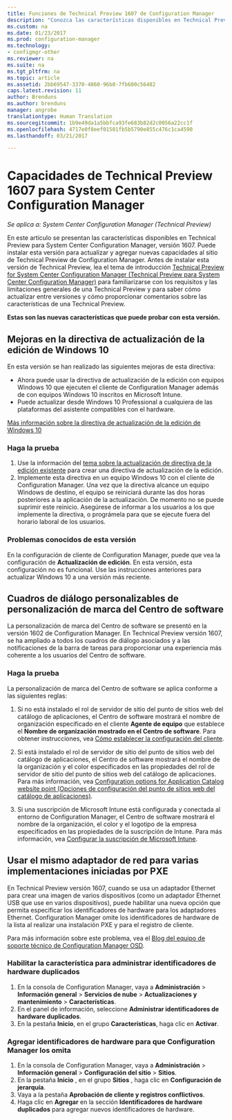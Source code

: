 ```yaml
---
title: Funciones de Technical Preview 1607 de Configuration Manager
description: "Conozca las características disponibles en Technical Preview para System Center Configuration Manager, versión 1607."
ms.custom: na
ms.date: 01/23/2017
ms.prod: configuration-manager
ms.technology:
- configmgr-other
ms.reviewer: na
ms.suite: na
ms.tgt_pltfrm: na
ms.topic: article
ms.assetid: 2bb69547-3370-4860-96b0-7fb600c56482
caps.latest.revision: 11
author: Brenduns
ms.author: brenduns
manager: angrobe
translationtype: Human Translation
ms.sourcegitcommit: 1b9e49da1a5bbfca93fe683b82d2c0056a22cc1f
ms.openlocfilehash: 4717e0f8eef01501fb5b5790e855c476c1ca4590
ms.lasthandoff: 03/21/2017

---
```

# <a name="capabilities-in-technical-preview-1607-for-system-center-configuration-manager"></a>Capacidades de Technical Preview 1607 para System Center Configuration Manager

*Se aplica a: System Center Configuration Manager (Technical Preview)*

En este artículo se presentan las características disponibles en Technical Preview para System Center Configuration Manager, versión 1607. Puede instalar esta versión para actualizar y agregar nuevas capacidades al sitio de Technical Preview de Configuration Manager.      Antes de instalar esta versión de Technical Preview, lea el tema de introducción [Technical Preview for System Center Configuration Manager (Technical Preview para System Center Configuration Manager)](../../core/get-started/technical-preview.md) para familiarizarse con los requisitos y las limitaciones generales de una Technical Preview y para saber cómo actualizar entre versiones y cómo proporcionar comentarios sobre las características de una Technical Preview.    


**Estas son las nuevas características que puede probar con esta versión.**  

## <a name="dmp_edition"></a> Mejoras en la directiva de actualización de la edición de Windows 10

En esta versión se han realizado las siguientes mejoras de esta directiva:

* Ahora puede usar la directiva de actualización de la edición con equipos Windows 10 que ejecuten el cliente de Configuration Manager además de con equipos Windows 10 inscritos en Microsoft Intune.
* Puede actualizar desde Windows 10 Professional a cualquiera de las plataformas del asistente compatibles con el hardware.

[Más información sobre la directiva de actualización de la edición de Windows 10](/sccm/compliance/deploy-use/upgrade-windows-version)

### <a name="try-it-out"></a>Haga la prueba

1. Use la información del [tema sobre la actualización de directiva de la edición existente](/sccm/compliance/deploy-use/upgrade-windows-version) para crear una directiva de actualización de la edición.
2. Implemente esta directiva en un equipo Windows 10 con el cliente de Configuration Manager.
Una vez que la directiva alcance un equipo Windows de destino, el equipo se reiniciará durante las dos horas posteriores a la aplicación de la actualización. De momento no se puede suprimir este reinicio. Asegúrese de informar a los usuarios a los que implemente la directiva, o prográmela para que se ejecute fuera del horario laboral de los usuarios.

### <a name="known-issue-with-this-release"></a>Problemas conocidos de esta versión
En la configuración de cliente de Configuration Manager, puede que vea la configuración de **Actualización de edición**. En esta versión, esta configuración no es funcional. Use las instrucciones anteriores para actualizar Windows 10 a una versión más reciente.

## <a name="customizable-branding-for-software-center-dialogs"></a>Cuadros de diálogo personalizables de personalización de marca del Centro de software

La personalización de marca del Centro de software se presentó en la versión 1602 de Configuration Manager. En Technical Preview versión 1607, se ha ampliado a todos los cuadros de diálogo asociados y a las notificaciones de la barra de tareas para proporcionar una experiencia más coherente a los usuarios del Centro de software.

### <a name="try-it-out"></a>Haga la prueba

La personalización de marca del Centro de software se aplica conforme a las siguientes reglas:

1. Si no está instalado el rol de servidor de sitio del punto de sitios web del catálogo de aplicaciones, el Centro de software mostrará el nombre de organización especificado en el cliente **Agente de equipo** que establece el **Nombre de organización mostrado en el Centro de software**. Para obtener instrucciones, vea [Cómo establecer la configuración del cliente](../../core/clients/deploy/configure-client-settings.md).

2. Si está instalado el rol de servidor de sitio del punto de sitios web del catálogo de aplicaciones, el Centro de software mostrará el nombre de la organización y el color especificados en las propiedades del rol de servidor de sitio del punto de sitios web del catálogo de aplicaciones. Para más información, vea [Configuration options for Application Catalog website point (Opciones de configuración del punto de sitios web del catálogo de aplicaciones)](../../core/servers/deploy/configure/configuration-options-for-site-system-roles.md#BKMK_ApplicationCatalog_Website).

3. Si una suscripción de Microsoft Intune está configurada y conectada al entorno de Configuration Manager, el Centro de software mostrará el nombre de la organización, el color y el logotipo de la empresa especificados en las propiedades de la suscripción de Intune. Para más información, vea [Configurar la suscripción de Microsoft Intune](/mdm/deploy-use/configure-intune-subscription).

## <a name="use-the-same-network-adapter-for-multiple-pxe-initiated-deployments"></a>Usar el mismo adaptador de red para varias implementaciones iniciadas por PXE
En Technical Preview versión 1607, cuando se usa un adaptador Ethernet para crear una imagen de varios dispositivos (como un adaptador Ethernet USB que use en varios dispositivos), puede habilitar una nueva opción que permita especificar los identificadores de hardware para los adaptadores Ethernet. Configuration Manager omite los identificadores de hardware de la lista al realizar una instalación PXE y para el registro de cliente.

Para más información sobre este problema, vea el [Blog del equipo de soporte técnico de Configuration Manager OSD](https://blogs.technet.microsoft.com/system_center_configuration_manager_operating_system_deployment_support_blog/2015/08/27/reusing-the-same-nic-for-multiple-pxe-initiated-deployments-in-system-center-configuration-manger-osd/).  

### <a name="enable-the-feature-to-manage-duplicate-hardware-identifiers"></a>Habilitar la característica para administrar identificadores de hardware duplicados  
1. En la consola de Configuration Manager, vaya a **Administración** > **Información general** > **Servicios de nube** > **Actualizaciones y mantenimiento** > **Características**.
2. En el panel de información, seleccione **Administrar identificadores de hardware duplicados**.
3. En la pestaña **Inicio**, en el grupo **Características**, haga clic en **Activar**.

### <a name="add-hardware-identifiers-for-configuration-manager-to-ignore"></a>Agregar identificadores de hardware para que Configuration Manager los omita  
1. En la consola de Configuration Manager, vaya a **Administración** > **Información general** > **Configuración del sitio** > **Sitios**.
2. En la pestaña **Inicio** , en el grupo **Sitios** , haga clic en **Configuración de jerarquía**.
3. Vaya a la pestaña **Aprobación de cliente y registros conflictivos**.
4. Haga clic en **Agregar** en la sección **Identificadores de hardware duplicados** para agregar nuevos identificadores de hardware.

